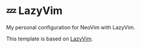 # 💤 LazyVim

My personal configuration for NeoVim with LazyVim.

This template is based on [LazyVim](https://github.com/LazyVim/LazyVim).
